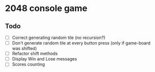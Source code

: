 # 2048 console game
## Todo
- [ ] Correct generating random tile (no recursion?)
- [ ] Don't generate random tile at every button press (only if game-board was shifted)
- [ ] Refactor shift methods
- [ ] Display Win and Lose messages
- [ ] Scores counting